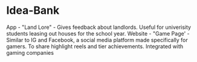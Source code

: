 # Idea-Bank
App - "Land Lore" - Gives feedback about landlords. Useful for univerisity students leasing out houses for the school year. 
Website - "Game Page' - Similar to IG and Facebook, a social media platform made specifically for gamers. To share highlight reels and tier achievements. Integrated with gaming companies
